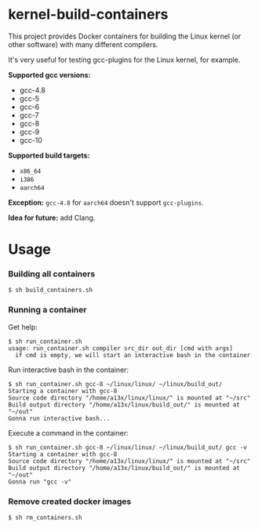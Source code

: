 # kernel-build-containers

This project provides Docker containers for building the Linux kernel (or other software) with many different compilers.

It's very useful for testing gcc-plugins for the Linux kernel, for example.

__Supported gcc versions:__
 - gcc-4.8
 - gcc-5
 - gcc-6
 - gcc-7
 - gcc-8
 - gcc-9
 - gcc-10

__Supported build targets:__
 - `x86_64`
 - `i386`
 - `aarch64`

__Exception:__ `gcc-4.8` for `aarch64` doesn't support `gcc-plugins`.

__Idea for future:__ add Clang.

# Usage

### Building all containers

```console
$ sh build_containers.sh
```

### Running a container

Get help:

```console
$ sh run_container.sh
usage: run_container.sh compiler src_dir out_dir [cmd with args]
  if cmd is empty, we will start an interactive bash in the container
```

Run interactive bash in the container:

```console
$ sh run_container.sh gcc-8 ~/linux/linux/ ~/linux/build_out/ 
Starting a container with gcc-8
Source code directory "/home/a13x/linux/linux/" is mounted at "~/src"
Build output directory "/home/a13x/linux/build_out/" is mounted at "~/out"
Gonna run interactive bash...
```

Execute a command in the container:

```console
$ sh run_container.sh gcc-8 ~/linux/linux/ ~/linux/build_out/ gcc -v
Starting a container with gcc-8
Source code directory "/home/a13x/linux/linux/" is mounted at "~/src"
Build output directory "/home/a13x/linux/build_out/" is mounted at "~/out"
Gonna run "gcc -v"
```

### Remove created docker images

```console
$ sh rm_containers.sh
```

